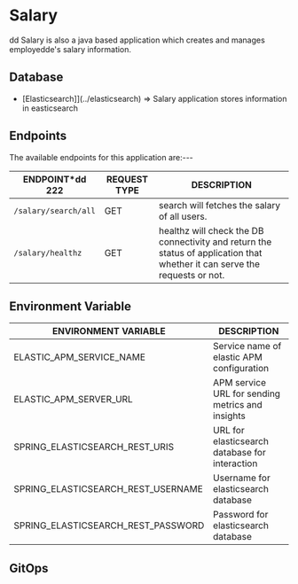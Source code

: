# Salary
dd
Salary is also a java based application which creates and manages employedde's salary information.

## Database

- [Elasticsearch]](../elasticsearch) => Salary application stores information in easticsearch

## Endpoints

The available endpoints for this application are:---

| **ENDPOINT***dd 222               | **REQUEST TYPE** | **DESCRIPTION**                                                                                                            |
|------------------------------|------------------|----------------------------------------------------------------------------------------------------------------------------|
| `/salary/search/all`         | GET              | search will fetches the salary of all users.                                                                               |
| `/salary/healthz`            | GET              | healthz will check the DB connectivity and return the status of application that whether it can serve the requests or not. |

## Environment Variable

| **ENVIRONMENT VARIABLE**            | **DESCRIPTION**                                  |
|-------------------------------------|--------------------------------------------------|
| ELASTIC_APM_SERVICE_NAME            | Service name of elastic APM configuration        |
| ELASTIC_APM_SERVER_URL              | APM service URL for sending metrics and insights |
| SPRING_ELASTICSEARCH_REST_URIS      | URL for elasticsearch database for interaction   |
| SPRING_ELASTICSEARCH_REST_USERNAME  | Username for elasticsearch database              |
| SPRING_ELASTICSEARCH_REST_PASSWORD  | Password for elasticsearch database              |

## GitOps
